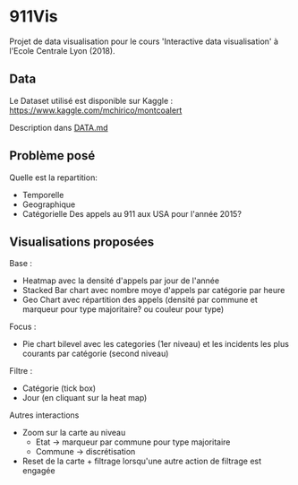 # 911Vis

Projet de data visualisation pour le cours 'Interactive data visualisation' à l'Ecole Centrale Lyon (2018).


## Data

Le Dataset utilisé est disponible sur Kaggle : https://www.kaggle.com/mchirico/montcoalert

Description dans [DATA.md](https://github.com/RenonDis/911Vis/blob/master/DATA.md)

## Problème posé

Quelle est la repartition:
  * Temporelle
  * Geographique
  * Catégorielle
Des appels au 911 aux USA pour l'année 2015?

## Visualisations proposées

Base :
  * Heatmap avec la densité d'appels par jour de l'année
  * Stacked Bar chart avec nombre moye d'appels par catégorie par heure
  * Geo Chart avec répartition des appels (densité par commune et marqueur pour type majoritaire? ou couleur pour type)

Focus :
  * Pie chart bilevel avec les categories (1er niveau) et les incidents les plus courants par catégorie (second niveau)
  
Filtre :
  * Catégorie (tick box)
  * Jour (en cliquant sur la heat map)

Autres interactions
  * Zoom sur la carte au niveau
    * Etat -> marqueur par commune pour type majoritaire
    * Commune -> discrétisation 
  * Reset de la carte + filtrage lorsqu'une autre action de filtrage est engagée 
